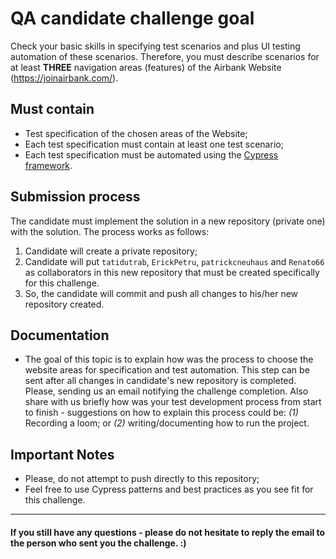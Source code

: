 # QA candidate challenge goal
Check your basic skills in specifying test scenarios and plus UI testing automation of these scenarios.
Therefore, you must describe scenarios for at least **THREE** navigation areas (features) of the Airbank Website (https://joinairbank.com/).

## Must contain
* Test specification of the chosen areas of the Website;
* Each test specification must contain at least one test scenario;
* Each test specification must be automated using the [Cypress framework](https://docs.cypress.io/guides/overview/why-cypress#End-to-end).

## Submission process
The candidate must implement the solution in a new repository (private one) with the solution. The process works as follows:
1. Candidate will create a private repository;
2. Candidate will put `tatidutrab`, `ErickPetru`, `patrickcneuhaus` and `Renato66` as collaborators in this new repository that must be created specifically for this challenge.
3. So, the candidate will commit and push all changes to his/her new repository created.

## Documentation
* The goal of this topic is to explain how was the process to choose the website areas for specification and test automation. This step can be sent after all changes in candidate's new repository is completed. Please, sending us an email notifying the challenge completion.
Also share with us briefly how was your test development process from start to finish - suggestions on how to explain this process could be: *(1)* Recording a loom; or *(2)* writing/documenting how to run the project.

## Important Notes

* Please, do not attempt to push directly to this repository;
* Feel free to use Cypress patterns and best practices as you see fit for this challenge.

____________________________________________________________________________________________________

#### If you still have any questions - please do not hesitate to reply the email to the person who sent you the challenge. :)
